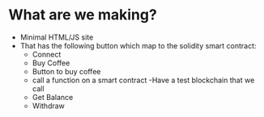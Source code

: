 # What are we making?

- Minimal HTML/JS site 
- That has the following button which map to the solidity smart contract:
  - Connect
  - Buy Coffee
   - Button to buy coffee
   - call a function on a smart contract
   -Have a test blockchain that we call 
  - Get Balance
  - Withdraw